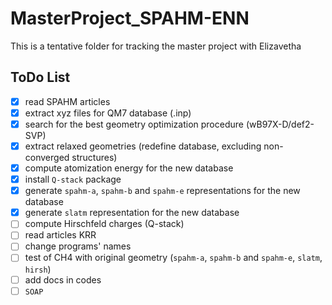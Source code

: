 # MasterProject_SPAHM-ENN
This is a tentative folder for tracking the master project with Elizavetha

## ToDo List
- [X] read SPAHM articles
- [X] extract xyz files for QM7 database (.inp)
- [X] search for the best geometry optimization procedure (wB97X-D/def2-SVP)
- [X] extract relaxed geometries (redefine database, excluding non-converged structures)
- [X] compute atomization energy for the new database
- [X] install `Q-stack` package
- [X] generate `spahm-a`, `spahm-b` and `spahm-e` representations for the new database
- [X] generate `slatm` representation for the new database 
- [ ] compute Hirschfeld charges (Q-stack)
- [ ] read articles KRR
- [ ] change programs' names
- [ ] test of CH4 with original geometry (`spahm-a`, `spahm-b` and `spahm-e`, `slatm`, `hirsh`)
- [ ] add docs in codes
- [ ] `SOAP`
